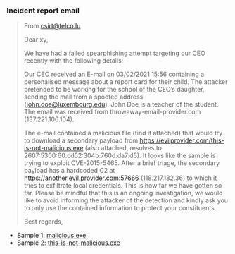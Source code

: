 ### Incident report email

> From csirt@telco.lu
> 
> Dear xy,
> 
> We have had a failed spearphishing attempt targeting our CEO recently with the following details:
> 
> Our CEO received an E-mail on 03/02/2021 15:56 containing a personalised message about a report card for their child. The attacker pretended to be working for the school of the CEO’s daughter, sending the mail from a spoofed address (john.doe@luxembourg.edu). John Doe is a teacher of the student. The email was received from throwaway-email-provider.com (137.221.106.104). 
> 
> The e-mail contained a malicious file (find it attached) that would try to download a secondary payload from https://evilprovider.com/this-is-not-malicious.exe (also attached, resolves to 2607:5300:60:cd52:304b:760d:da7:d5). It looks like the sample is trying to exploit CVE-2015-5465. After a brief triage, the secondary payload has a hardcoded C2 at https://another.evil.provider.com:57666 (118.217.182.36) to which it tries to exfiltrate local credentials. This is how far we have gotten so far. Please be mindful that this is an ongoing investigation, we would like to avoid informing the attacker of the detection and kindly ask you to only use the contained information to protect your constituents.
> 
> Best regards,

- Sample 1: [malicious.exe](https://cra.circl.lu/malicious.exe)
- Sample 2: [this-is-not-malicious.exe](https://cra.circl.lu/this-is-not-malicious.exe)
